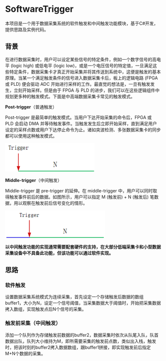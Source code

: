 # SoftwareTrigger
本项目是一个用于数据采集系统的软件触发和中间触发功能模块，基于C#开发，提供思路及实例代码。
## 背景
在进行数据采集时，用户可以设定某些信号的特定条件，例如一个数字信号的高电平 (logic high) 或低电平 (logic low)，或是一个电压信号的特定值，一旦满足这些特定条件，数据采集卡才真正开始采集并将其传送到系统中，这便是触发的基本原理。当某一个满足触发条件的信号进入数据采集卡后，板上的逻辑电路 (FPGA 或 PLD) 便会驱动 ADC 开始进行采样的工作。最直觉的想法是，一旦有触发发生，立刻开始采样。但是由于 FPGA 与 PLD 的进步，我们可以在这些逻辑组件中规划更多种的触发模式。下面是中高端数据采集卡常见的触发模式。

**Post-trigger**（普通触发）

Post-trigger 是最简单的触发模式。当用户下达开始采集的命令后，FPGA 或 PLD 会启动 DMA 并等待触发事件。当触发发生后立即开始采样，直到满足用户设定的采样点数或用户下达停止命令为止。诸如突波检测、多张数据采集卡的同步都可以使用这种触发模式。

![image](https://github.com/vvanggeng/SoftwareTrigger/blob/master/img/1.png)

**Middle-trigger**（中间触发）

Middle-trigger 是 pre-trigger 的延伸。在 middle-trigger 中，用户可以同时取得触发事件前后的数据。如图所示，用户可以指定 M (触发前) + N (触发后) 笔数据，用以观察在触发前后信号变化的情形。

![image](https://github.com/vvanggeng/SoftwareTrigger/blob/master/img/2.png)

**以中间触发功能的实现通常需要配套硬件的支持，在大部分低端采集卡和小型数据采集设备中不具备此功能，但该功能可以通过软件实现。**

## 思路
### 软件触发
设置数据采集系统模式为连续采集，首先设定一个存储触发后数据的数组buffer1，大小为N，设定一个信号阈值，当采集数据大于阈值时，开始把采集数据拷入数组，实现触发点后N个信号的采集。
### 触发前采集（中间触发）
添加一个队列作为存储触发前数据的buffer2，数据采集时依次从队尾入队，队首数据出队，队列大小维持为M，即所需要采集的触发前点数，类似出入栈，触发时，把该时刻的buffer2拷入数据数组，跟buffer1拼接，即实现触发前后指定M+N个数据的采集。
